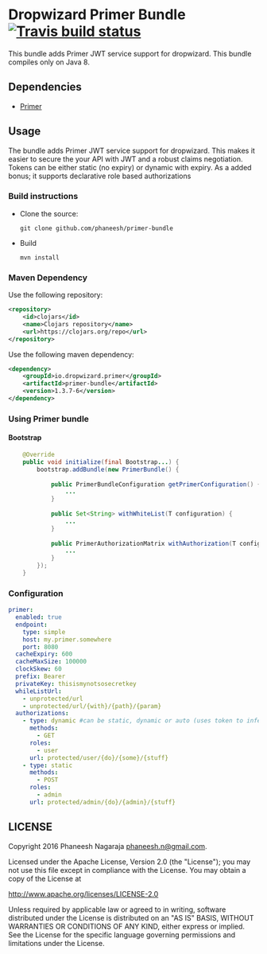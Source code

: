 # Dropwizard Primer Bundle [![Travis build status](https://travis-ci.org/phaneesh/primer-bundle.svg?branch=master)](https://travis-ci.org/phaneesh/msgpack-bundle)

This bundle adds Primer JWT service support for dropwizard.
This bundle compiles only on Java 8.
 
## Dependencies
* [Primer](https://github.com/phaneesh/primer)

## Usage
The bundle adds Primer JWT service support for dropwizard. 
This makes it easier to secure the your API with JWT and a robust claims negotiation.
Tokens can be either static (no expiry) or dynamic with expiry. 
As a added bonus; it supports declarative role based authorizations
 
### Build instructions
  - Clone the source:

        git clone github.com/phaneesh/primer-bundle

  - Build

        mvn install

### Maven Dependency
Use the following repository:
```xml
<repository>
    <id>clojars</id>
    <name>Clojars repository</name>
    <url>https://clojars.org/repo</url>
</repository>
```
Use the following maven dependency:
```xml
<dependency>
    <groupId>io.dropwizard.primer</groupId>
    <artifactId>primer-bundle</artifactId>
    <version>1.3.7-6</version>
</dependency>
```

### Using Primer bundle

#### Bootstrap
```java
    @Override
    public void initialize(final Bootstrap...) {
        bootstrap.addBundle(new PrimerBundle() {
            
            public PrimerBundleConfiguration getPrimerConfiguration() {
                ...
            }
            
            public Set<String> withWhiteList(T configuration) {
                ...
            }
            
            public PrimerAuthorizationMatrix withAuthorization(T configuration) {
                ...
            }
        });
    }
```

### Configuration
```yaml
primer:
  enabled: true
  endpoint:
    type: simple
    host: my.primer.somewhere
    port: 8080
  cacheExpiry: 600
  cacheMaxSize: 100000
  clockSkew: 60
  prefix: Bearer
  privateKey: thisismynotsosecretkey 
  whileListUrl:
    - unprotected/url
    - unprotected/url/{with}/{path}/{param}
  authorizations:
    - type: dynamic #can be static, dynamic or auto (uses token to infer the type of auth)
      methods:
        - GET
      roles:
        - user
      url: protected/user/{do}/{some}/{stuff}
    - type: static
      methods:
        - POST
      roles:
        - admin
      url: protected/admin/{do}/{admin}/{stuff}  
```

LICENSE
-------

Copyright 2016 Phaneesh Nagaraja <phaneesh.n@gmail.com>.

Licensed under the Apache License, Version 2.0 (the "License");
you may not use this file except in compliance with the License.
You may obtain a copy of the License at

http://www.apache.org/licenses/LICENSE-2.0

Unless required by applicable law or agreed to in writing, software
distributed under the License is distributed on an "AS IS" BASIS,
WITHOUT WARRANTIES OR CONDITIONS OF ANY KIND, either express or implied.
See the License for the specific language governing permissions and
limitations under the License.